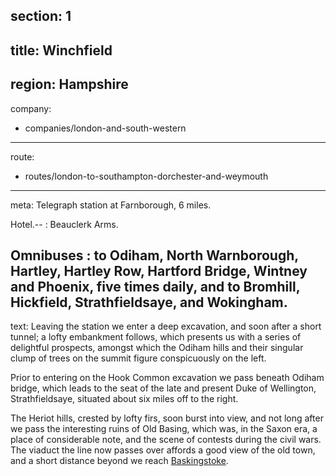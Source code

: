 ﻿section: 1
----
title: Winchfield
----
region: Hampshire
----
company:
- companies/london-and-south-western
----
route:
- routes/london-to-southampton-dorchester-and-weymouth
----
meta: Telegraph station at Farnborough, 6 miles.

Hotel.--
: Beauclerk Arms.

Omnibuses
: to Odiham, North Warnborough, Hartley, Hartley Row, Hartford Bridge, Wintney and Phoenix, five times daily, and to Bromhill, Hickfield, Strathfieldsaye, and Wokingham.
----
text: Leaving the station we enter a deep excavation, and soon after a short tunnel; a lofty embankment follows, which presents us with a series of delightful prospects, amongst which the Odiham hills and their singular clump of trees on the summit figure conspicuously on the left.

Prior to entering on the Hook Common excavation we pass beneath Odiham bridge, which leads to the seat of the late and present Duke of Wellington, Strathfieldsaye, situated about six miles off to the right.

The Heriot hills, crested by lofty firs, soon burst into view, and not long after we pass the interesting ruins of Old Basing, which was, in the Saxon era, a place of considerable note, and the scene of contests during the civil wars. The viaduct the line now passes over affords a good view of the old town, and a short distance beyond we reach [Baskingstoke](/stations/basingstoke).